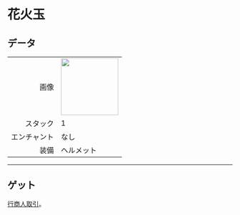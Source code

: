 # 花火玉

## データ
<table>
    <tr><td align="end">画像</td><td><img src="https://i.imgur.com/KX7sFWm.png" width="128"/></td></tr>
    <tr><td align="end">スタック</td><td>1</td></tr>
    <tr><td align="end">エンチャント</td><td>なし</td></tr>
    <tr><td align="end">装備</td><td>ヘルメット</td></tr>
</table>

---

## ゲット
[行商人取引](../feature/enhanced_wandering_trader.md)。